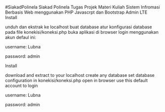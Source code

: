 #SiakadPolinela
Siakad Polinela Tugas Projek Materi Kuliah Sistem Infromasi Berbasis Web menggunakan PHP Javascrpt dan Bootstrap Admin LTE
Install

unduh dan ekstrak ke localhost
buat database
atur konfigurasi database pada file konekisi/koneksi.php
buka aplikasi di browser
login menggunakan akun defaul ini:

username: Lubna

password: admin

Install

download and extract to your localhost
create any database
set database configuration in konekisi/koneksi.php
open in browser
use this default account to login

username: Lubna

password: admin
